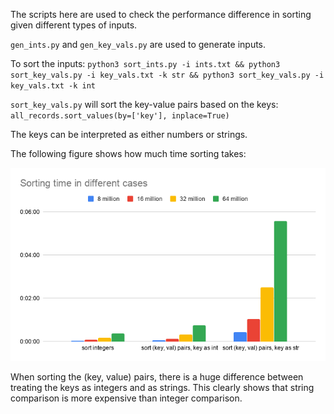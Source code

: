 The scripts here are used to check the performance difference in sorting given different types of inputs.

`gen_ints.py` and `gen_key_vals.py` are used to generate inputs.

To sort the inputs:
`python3 sort_ints.py -i ints.txt && python3 sort_key_vals.py -i key_vals.txt -k str && python3 sort_key_vals.py -i key_vals.txt -k int`

`sort_key_vals.py` will sort the key-value pairs based on the keys: `all_records.sort_values(by=['key'], inplace=True)`

The keys can be interpreted as either numbers or strings.

The following figure shows how much time sorting takes:

![Sorting time](sorting_time.png)

When sorting the (key, value) pairs, there is a huge difference between treating the keys as integers and as strings.
This clearly shows that string comparison is more expensive than integer comparison.
